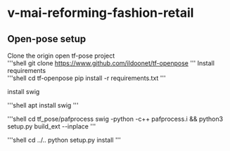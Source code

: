 # v-mai-reforming-fashion-retail

## Open-pose setup
Clone the origin open tf-pose project  
'''shell
git clone https://www.github.com/ildoonet/tf-openpose
'''
Install requirements  
'''shell
cd tf-openpose
pip install -r requirements.txt
'''

install swig  

'''shell
apt install swig
'''

'''shell
cd tf_pose/pafprocess
swig -python -c++ pafprocess.i && python3 setup.py build_ext --inplace
'''

'''shell
cd ../..
python setup.py install
'''


